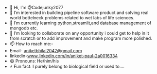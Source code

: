 - 👋 Hi, I’m @Codejunky2077
- 👀 I’m interested in building pipeline software product and solving real world bottelneck problems related to wet labs of life sciences.
- 🌱 I’m currently learning python,streamlit,and database management of mongodb etc.
- 💞️ I’m looking to collaborate on any opportunity i could get to help in it from scratch or to add improvement and make program more polished.  
- 📫 How to reach me:-
- Email- aniketbhilai2042@gmail.com
- linkedin-www.linkedin.com/in/aniket-paul-2a0016334
- 😄 Pronouns: He/him/his
- ⚡ Fun fact: I purely belong to biological field or used to....

<!---
Codejunky2077/Codejunky2077 is a ✨ special ✨ repository because its `README.md` (this file) appears on your GitHub profile.
You can click the Preview link to take a look at your changes.
--->
